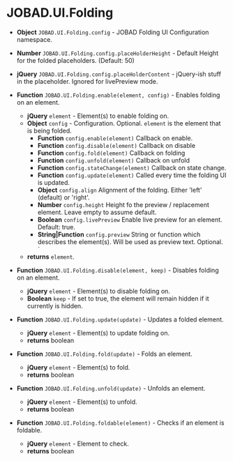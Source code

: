 # JOBAD.UI.Folding

* **Object** `JOBAD.UI.Folding.config` - JOBAD Folding UI Configuration namespace. 
* **Number** `JOBAD.UI.Folding.config.placeHolderHeight` - Default Height for the folded placeholders. (Default: 50)
* **jQuery** `JOBAD.UI.Folding.config.placeHolderContent` - jQuery-ish stuff in the placeholder. Ignored for livePreview mode. 

* **Function** `JOBAD.UI.Folding.enable(element, config)` - Enables folding on an element. 
	* **jQuery** `element` - Element(s) to enable folding on. 
	* **Object** `config` - Configuration. Optional. `element` is the element that is being folded. 
		* **Function** `config.enable(element)` Callback on enable. 
        * **Function** `config.disable(element)` Callback on disable
        * **Function** `config.fold(element)`  Callback on folding
        * **Function** `config.unfold(element)` Callback on unfold
        * **Function** `config.stateChange(element)` Callback on state change. 
        * **Function** `config.update(element)` Called every time the folding UI is updated. 
        * **Object** `config.align` Alignment of the folding. Either 'left' (default) or 'right'.  
        * **Number** `config.height` Height fo the preview / replacement element. Leave empty to assume default. 
        * **Boolean** `config.livePreview` Enable live preview for an element. Default: true. 
        * **String|Function** `config.preview` String or function which describes the element(s). Will be used as preview text. Optional. `
    * **returns** `element`. 

* **Function** `JOBAD.UI.Folding.disable(element, keep)` - Disables folding on an element. 
	* **jQuery** `element` - Element(s) to disable folding on. 
	* **Boolean** `keep` - If set to true, the element will remain hidden if it currently is hidden. 

        
* **Function** `JOBAD.UI.Folding.update(update)` - Updates a folded element. 
	* **jQuery** `element` - Element(s) to update folding on. 
	* **returns** boolean

* **Function** `JOBAD.UI.Folding.fold(update)` - Folds an element. 
	* **jQuery** `element` - Element(s) to fold. 
	* **returns** boolean

* **Function** `JOBAD.UI.Folding.unfold(update)` - Unfolds an element. 
	* **jQuery** `element` - Element(s) to unfold. 
	* **returns** boolean

* **Function** `JOBAD.UI.Folding.foldable(element)` - Checks if an element is foldable. 
	* **jQuery** `element` - Element to check. 
	* **returns** boolean